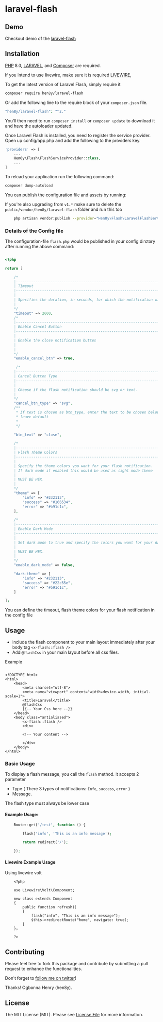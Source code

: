 # laravel-flash

## Demo

Checkout demo of the [laravel-flash](https://hen8y.dev/demo/flash)

## Installation

[PHP](https://php.net) 8.0, [LARAVEL](https://laravel.com), and [Composer](https://getcomposer.org) are required.

If you Intend to use livewire, make sure it is required  [LIVEWIRE](https://livewire.laravel.com),

To get the latest version of Laravel Flash, simply require it

```bash
composer require hen8y/laravel-flash
```

Or add the following line to the require block of your `composer.json` file.

```php
"hen8y/laravel-flash": "^2."
```

You'll then need to run `composer install` or `composer update` to download it and have the autoloader updated.

Once Laravel Flash is installed, you need to register the service provider. Open up config/app.php and add the following to the providers key.

```php
'providers' => [
    ...
    Hen8y\Flash\FlashServiceProvider::class,
    ...
]

```

To reload your application run the following command:

```bash
composer dump-autoload

```

You can publish the configuration file and assets by running:

If you're also upgrading from `v1.*` make sure to delete the `public/vendor/hen8y/laravel-flash` folder and run this too

```bash
    php artisan vendor:publish --provider="Hen8y\Flash\LaravelFlashServiceProvider"

```

### Details of the Config file

The configuration-file `flash.php` would be published in your config dirctory after running the above command:

```php

<?php

return [

    /*
    |--------------------------------------------------------------------------
    | Timeout
    |--------------------------------------------------------------------------
    |
    | Specifies the duration, in seconds, for which the notification will remain visible.
    |
    */
    "timeout" => 2000,
    /*
    |--------------------------------------------------------------------------
    | Enable Cancel Button
    |--------------------------------------------------------------------------
    |
    | Enable the close notification button
    |
    |
    */
    "enable_cancel_btn" => true,

     /*
    |--------------------------------------------------------------------------
    | Cancel Button Type
    |--------------------------------------------------------------------------
    |
    | Choose if the flash notification should be svg or text.
    |
    */
    "cancel_btn_type" => "svg",
    /**
     * If text is chosen as btn_type, enter the text to be chosen below or
     * leave default
     *
     */

    "btn_text" => "close",

    /*
    |--------------------------------------------------------------------------
    | Flash Theme Colors
    |--------------------------------------------------------------------------
    |
    | Specify the theme colors you want for your flash notification.
    | If dark mode if enabled this would be used as light mode theme
    |
    | MUST BE HEX.
    |
    */
    "theme" => [
        "info" => "#232113",
        "success" => "#166534",
        "error" => "#b91c1c",
    ],

    /*
    |--------------------------------------------------------------------------
    | Enable Dark Mode
    |--------------------------------------------------------------------------
    |
    | Set dark mode to true and specify the colors you want for your dark mode.
    |
    | MUST BE HEX.
    |
    */
    "enable_dark_mode" => false,

    "dark-theme" => [
        "info" => "#232113",
        "success" => "#22c55e",
        "error" => "#b91c1c",
    ]

];


```

You can define the timeout, flash theme colors for your flash notification in the config file

## Usage

- Include the flash component to your main layout immediately after your body tag `<x-flash::flash />`
- Add `@flashCss` in your main layout before all css files.

Example

```blade

<!DOCTYPE html>
<html>
    <head>
        <meta charset="utf-8">
        <meta name="viewport" content="width=device-width, initial-scale=1">
        <title>Laravel</title>
        @flashCss
        {{-- Your Css here --}}
    </head>
    <body class="antialiased">
        <x-flash::flash />
        <div>

        <!-- Your content -->

        </div>
    </body>
</html>

```

### Basic Usage

To display a flash message, you call the `flash` method. it accepts 2 parameter

- Type ( There 3 types of notifications: `Info`, `success`, `error` )
- Message.

The flash type must always be lower case

#### Example Usage:

```php
    Route::get('/test', function () {

        flash('info', 'This is an info message');

        return redirect('/');

    });
```

#### Livewire Example Usage

Using livewire volt 

```blade 
    <?php

    use Livewire\Volt\Component;

    new class extends Component
    {
        public function refresh()
        {
            flash("info", "This is an info message");
            $this->redirectRoute("home", navigate: true);
        }
    };

    ?>
```


## Contributing

Please feel free to fork this package and contribute by submitting a pull request to enhance the functionalities.

Don't forget to [follow me on twitter](https://twitter.com/hen8y)!

Thanks!
Ogbonna Henry (hen8y).

## License

The MIT License (MIT). Please see [License File](LICENSE.md) for more information.
